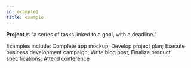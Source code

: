 ```yaml
---
id: example1
title: example
---
```


**Project** is “a series of tasks linked to a goal, with a deadline.”

Examples include: Complete app mockup; Develop project plan; Execute business development campaign; Write blog post; Finalize product specifications; Attend conference
